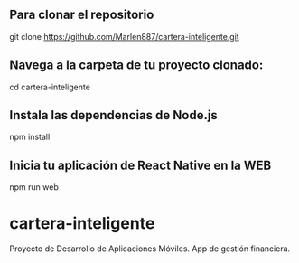 ## Para clonar el repositorio
git clone https://github.com/Marlen887/cartera-inteligente.git

## Navega a la carpeta de tu proyecto clonado:
cd cartera-inteligente

## Instala las dependencias de Node.js
npm install

## Inicia tu aplicación de React Native en la WEB
npm run web

# cartera-inteligente
Proyecto de Desarrollo de Aplicaciones Móviles. App de gestión financiera.
